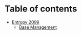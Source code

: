 # Table of contents

* [Entropy 2099](README.md)
  * [Base Management](entropy-2099/base-management.md)
